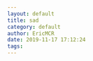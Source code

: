 ```yaml
---
layout: default
title: sad
category: default
author: EricMCR
date: 2019-11-17 17:12:24
tags:
---
```

